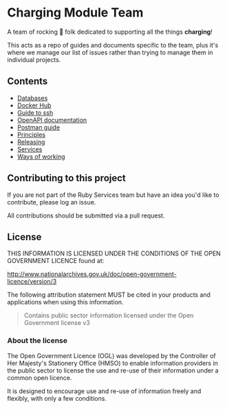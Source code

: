 # Charging Module Team

A team of rocking 🎸 folk dedicated to supporting all the things **charging**!

This acts as a repo of guides and documents specific to the team, plus it's where we manage our list of issues rather than trying to manage them in individual projects.

## Contents

- [Databases](/databases/README.md)
- [Docker Hub](/dockerhub/README.md)
- [Guide to ssh](ssh.md)
- [OpenAPI documentation](/openapi/README.md)
- [Postman guide](/postman/README.md)
- [Principles](principles.md)
- [Releasing](/releasing/README.md)
- [Services](/services/README.md)
- [Ways of working](ways_of_working.md)

## Contributing to this project

If you are not part of the Ruby Services team but have an idea you'd like to contribute, please log an issue.

All contributions should be submitted via a pull request.

## License

THIS INFORMATION IS LICENSED UNDER THE CONDITIONS OF THE OPEN GOVERNMENT LICENCE found at:

<http://www.nationalarchives.gov.uk/doc/open-government-licence/version/3>

The following attribution statement MUST be cited in your products and applications when using this information.

> Contains public sector information licensed under the Open Government license v3

### About the license

The Open Government Licence (OGL) was developed by the Controller of Her Majesty's Stationery Office (HMSO) to enable information providers in the public sector to license the use and re-use of their information under a common open licence.

It is designed to encourage use and re-use of information freely and flexibly, with only a few conditions.
